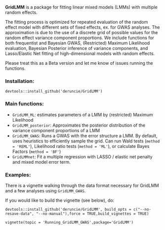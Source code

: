 **GridLMM** is a package for fitting linear mixed models (LMMs) with multiple random effects.

The fitting process is optimized for repeated evaluation of the random effect
    model with different sets of fixed effects, ex. for GWAS analyses. The approximation
    is due to the use of a discrete grid of possible values for the random effect variance
    component proportions. We include functions for both frequentist and Bayesian GWAS, 
    (Restricted) Maximum Likelihood evaluation, Bayesian Posterior inference of variance components,
    and Lasso/Elastic Net fitting of high-dimensional models with random effects.
    
Please treat this as a Beta version and let me know of issues running the functions.    
    
### Installation:
```{r}
devtools::install_github('deruncie/GridLMM')
```

### Main functions:

- `GridLMM_ML`: estimates parameters of a LMM by (restricted) Maximum Likelihood
- `GridLMM_posterior`: Approximates the posterior distribution of the variance component
proportions of a LMM
- `GridLMM_GWAS`: Runs a GWAS with the error structure a LMM. 
By default, uses heuristics to efficiently sample the grid. 
Can run Wald tests (`method = 'REML'`), Likelihood ratio tests (`method = 'ML'`), or calculate Bayes Factors (`method = 'BF'`)
- `GridLMMnet`: Fit a multiple regression with LASSO / elastic net penalty and mixed model error term.

### Examples:

There is a vignette walking through the data format necessary for GridLMM and a few analyses using `GridLMM_GWAS`.

If you would like to build the vignette (see below), do:
```{r}
devtools::install_github('deruncie/GridLMM', build_opts = c("--no-resave-data", "--no-manual"),force = TRUE,build_vignettes = TRUE)
```

```{r}
vignette(topic = 'Running_GridLMM_GWAS',package='GridLMM')
```

